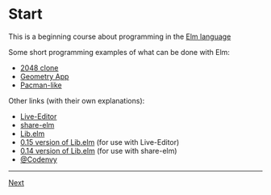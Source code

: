 # Start

This is a beginning course about programming in the [Elm language](http://elm-lang.org/)

Some short programming examples of what can be done with Elm:

* [2048 clone](http://aergus.github.io/spot/)
* [Geometry App](http://fanzier.github.io/elm-geometry/)
* [Pacman-like](http://www.janis-voigtlaender.eu/teaching/afp13/labyrinth.html)

Other links (with their own explanations):

* [Live-Editor](http://elm-lang.org/try)
* [share-elm](http://share-elm.com)
* [Lib.elm](https://raw.githubusercontent.com/jvoigtlaender/Elm-Kurs/master/src/lib/Lib.elm)
* [0.15 version of Lib.elm](https://raw.githubusercontent.com/jvoigtlaender/Elm-Kurs/master/legacy/Lib-0.15.elm) (for use with Live-Editor)
* [0.14 version of Lib.elm](https://raw.githubusercontent.com/jvoigtlaender/Elm-Kurs/master/legacy/Lib-0.14.elm) (for use with share-elm)
* [@Codenvy](https://codenvy.com/ide-resources/share/project/janis.voigtlaender/Projekttage)

---

[Next](Nikolaus.md)


